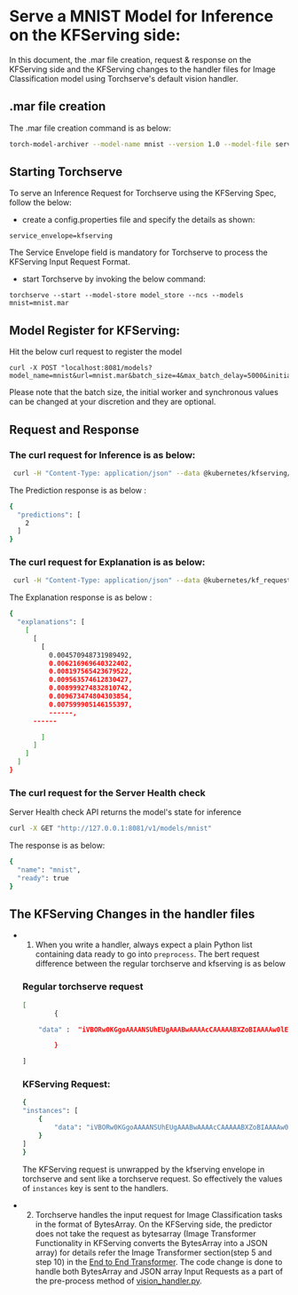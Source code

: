 # Serve a MNIST Model for Inference on the KFServing side:

In this document, the .mar file creation, request & response on the KFServing side and the KFServing changes to the handler files for Image Classification model using Torchserve's default vision handler.

## .mar file creation

The .mar file creation command is as below:
```bash
torch-model-archiver --model-name mnist --version 1.0 --model-file serve/examples/image_classifier/mnist/mnist.py --serialized-file serve/examples/image_classifier/mnist/mnist_cnn.pt --handler  serve/examples/image_classifier/mnist/mnist_handler.py
```

## Starting Torchserve
To serve an Inference Request for Torchserve using the KFServing Spec, follow the below:

* create a config.properties file and specify the details as shown:
```
service_envelope=kfserving
```
The Service Envelope field is mandatory for Torchserve to process the KFServing Input Request Format.

* start Torchserve by invoking the below command:
```
torchserve --start --model-store model_store --ncs --models mnist=mnist.mar

```

## Model Register for KFServing:

Hit the below curl request to register the model

```
curl -X POST "localhost:8081/models?model_name=mnist&url=mnist.mar&batch_size=4&max_batch_delay=5000&initial_workers=3&synchronous=true"
```
Please note that the batch size, the initial worker and synchronous values can be changed at your discretion and they are optional.

## Request and Response

### The curl request for Inference is as below:

```bash
 curl -H "Content-Type: application/json" --data @kubernetes/kfserving/kf_request_json/mnist.json http://127.0.0.1:8085/v1/models/mnist:predict
```

The Prediction response is as below :

```bash
{
  "predictions": [
    2
  ]
}
```
### The curl request for Explanation is as below:

```bash
 curl -H "Content-Type: application/json" --data @kubernetes/kf_request_json/mnist.json http://127.0.0.1:8085/v1/models/mnist:explain
```

The Explanation response is as below :

```bash
{
  "explanations": [
    [
      [
        [
          0.004570948731989492,
          0.006216969640322402,
          0.008197565423679522,
          0.009563574612830427,
          0.008999274832810742,
          0.009673474804303854,
          0.007599905146155397,
          ------,
	  ------

        ]
      ]
    ]
  ]
}
```

### The curl request for the Server Health check 

Server Health check API returns the model's state for inference

```bash
curl -X GET "http://127.0.0.1:8081/v1/models/mnist"
```

The response is as below:

```bash
{
  "name": "mnist",
  "ready": true
}
```

## The KFServing Changes in the handler files


* 1)  When you write a handler, always expect a plain Python list containing data ready to go into `preprocess`.
The bert request difference between the regular torchserve and kfserving is as below

	### Regular torchserve request

	```bash
	[
			{

		"data" :  "iVBORw0KGgoAAAANSUhEUgAAABwAAAAcCAAAAABXZoBIAAAAw0lEQVR4nGNgGFggVVj4/y8Q2GOR83n+58/fP0DwcSqmpNN7oOTJw6f+/H2pjUU2JCSEk0EWqN0cl828e/FIxvz9/9cCh1zS5z9/G9mwyzl/+PNnKQ45nyNAr9ThMHQ/UG4tDofuB4bQIhz6fIBenMWJQ+7Vn7+zeLCbKXv6z59NOPQVgsIcW4QA9YFi6wNQLrKwsBebW/68DJ388Nun5XFocrqvIFH59+XhBAxThTfeB0r+vP/QHbuDCgr2JmOXoSsAAKK7bU3vISS4AAAAAElFTkSuQmCC"

			}

	]	
	```

	### KFServing Request:
	```bash
	{
	"instances": [
		{
			"data": "iVBORw0KGgoAAAANSUhEUgAAABwAAAAcCAAAAABXZoBIAAAAw0lEQVR4nGNgGFggVVj4/y8Q2GOR83n+58/fP0DwcSqmpNN7oOTJw6f+/H2pjUU2JCSEk0EWqN0cl828e/FIxvz9/9cCh1zS5z9/G9mwyzl/+PNnKQ45nyNAr9ThMHQ/UG4tDofuB4bQIhz6fIBenMWJQ+7Vn7+zeLCbKXv6z59NOPQVgsIcW4QA9YFi6wNQLrKwsBebW/68DJ388Nun5XFocrqvIFH59+XhBAxThTfeB0r+vP/QHbuDCgr2JmOXoSsAAKK7bU3vISS4AAAAAElFTkSuQmCC"
		}
	]
	}
	```

	The KFServing request is unwrapped by the kfserving envelope in torchserve  and sent like a torchserve request. So effectively the values of  `instances`  key is sent to the handlers.


* 2) Torchserve handles the input request for Image Classification tasks in the format of BytesArray. On the KFServing side, the predictor does not take the request as bytesarray (Image Transformer Functionality in KFServing converts the BytesArray into a JSON array) for details refer the Image Transformer section(step 5 and step 10) in the [End to End Transformer](https://github.com/pytorch/serve/blob/master/kubernetes/kfserving/README.md). The code change is done to handle both BytesArray and JSON array Input Requests as a part of the pre-process method of [vision_handler.py](https://github.com/pytorch/serve/blob/master/ts/torch_handler/vision_handler.py).
